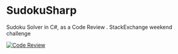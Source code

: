 SudokuSharp
===========

Sudoku Solver in C#, as a Code Review . StackExchange weekend challenge

[![Code Review](http://www.zomis.net/codereview/shield/?qid=37448)](http://codereview.stackexchange.com/q/37448/31562)
